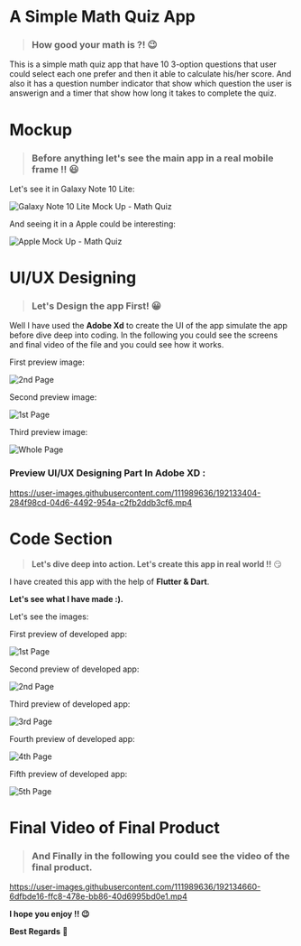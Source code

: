 # **A Simple Math Quiz App**

> ### **How good your math is ?!** 😉

This is a simple math quiz app that have 10 3-option questions that user could select each one prefer and then it able to calculate his/her score. And also it has a question number indicator that show which question the user is answerign and a timer that show how long it takes to complete the quiz.

# **Mockup**
> ### **Before anything let's see the main app in a real mobile frame !!** :smiley:


Let's see it in Galaxy Note 10 Lite:

![Galaxy Note 10 Lite Mock Up - Math Quiz](https://user-images.githubusercontent.com/111989636/192132551-9c635a61-c372-4e9e-9022-19757f567c20.png)

And seeing it in a Apple could be interesting:


![Apple Mock Up - Math Quiz](https://user-images.githubusercontent.com/111989636/192132558-5a615b54-c48b-4f42-ab75-d9bb864a76a8.png)

# **UI/UX Designing**
> ### **Let's Design the app First! :grinning:**

Well I have used the **Adobe Xd** to create the UI of the app simulate the app before dive deep into coding. In the following you could see the screens and final video of the file and you could see how it works.

First preview image:

![2nd Page](https://user-images.githubusercontent.com/111989636/192132780-04119409-a8f8-45a9-a414-1ed175c980d6.png)

Second preview image:

![1st Page](https://user-images.githubusercontent.com/111989636/192132795-cd953549-f7ee-40ce-b773-95b57070cc75.png)

Third preview image:

![Whole Page](https://user-images.githubusercontent.com/111989636/192132806-c15bb28c-9ef2-4438-ae3e-9c7005903f69.png)

### **Preview UI/UX Designing Part In Adobe XD :**

https://user-images.githubusercontent.com/111989636/192133404-284f98cd-04d6-4492-954a-c2fb2ddb3cf6.mp4

# **Code Section**
> **Let's dive deep into action. Let's create this app in real world !!** 😏

I have created this app with the help of **Flutter & Dart**. 

**Let's see what I have made :).**

Let's see the images:

First preview of developed app:

![1st Page](https://user-images.githubusercontent.com/111989636/192134560-403ff800-d2b9-4de1-9fc2-4238e8201d68.png)

Second preview of developed app:

![2nd Page](https://user-images.githubusercontent.com/111989636/192134570-48df5fdc-c9db-45b6-b4c4-e5e2b579bae5.png)


Third preview of developed app:

![3rd Page](https://user-images.githubusercontent.com/111989636/192134582-26725def-56d1-47fd-aa1f-adcfc34d1f4f.png)

Fourth preview of developed app:

![4th Page](https://user-images.githubusercontent.com/111989636/192134586-ec513075-f553-44e3-9fcf-080692be567d.png)

Fifth preview of developed app:

![5th Page](https://user-images.githubusercontent.com/111989636/192134678-0c1e0141-6cf9-4027-ab52-b5ff4456bffb.png)

# Final Video of Final Product
> ### **And Finally in the following you could see the video of the final product.**

https://user-images.githubusercontent.com/111989636/192134660-6dfbde16-ffc8-478e-bb86-40d6995bd0e1.mp4

**I hope you enjoy !! 😉**

**Best Regards** 👋
